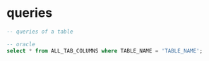 # queries


```sql
-- queries of a table

-- oracle
select * from ALL_TAB_COLUMNS where TABLE_NAME = 'TABLE_NAME';
```

